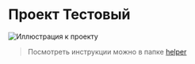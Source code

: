 # Проект Тестовый
![Иллюстрация к проекту](https://github.com/jon/coolproject/raw/master/image/image.png)
>Посмотреть инструкции можно в папке [helper](https://github.com/aishost/tutorial/tree/main/helper)
    
